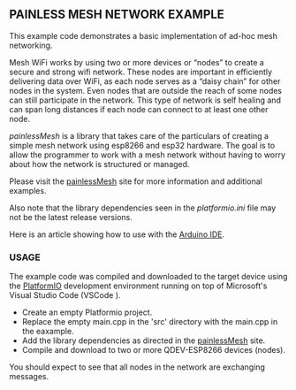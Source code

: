 ## PAINLESS MESH NETWORK EXAMPLE

This example code demonstrates a basic implementation of ad-hoc mesh networking. 

Mesh WiFi works by using two or more devices or “nodes” to create a secure and strong wifi network. These nodes are important in efficiently delivering data over WiFi, as each node serves as a “daisy chain” for other nodes in the system. Even nodes that are outside the reach of some nodes can still participate in the network. This type of network is self healing and can span long distances if each node can connect to at least one other node.

*painlessMesh* is a library that takes care of the particulars of creating a simple mesh network using esp8266 and esp32 hardware. The goal is to allow the programmer to work with a mesh network without having to worry about how the network is structured or managed.

Please visit the [painlessMesh](https://gitlab.com/painlessMesh/painlessMesh) site for more information and additional examples.

Also note that the library dependencies seen in the *platformio.ini* file may not be the latest release versions. 

Here is an article showing how to use with the [Arduino IDE](https://microcontrollerslab.com/esp-mesh-esp32-esp8266-painlessmesh-tutorial/).

### USAGE
The example code was compiled and downloaded to the target device using the [PlatformIO](https://platformio.org/) development environment running on top of Microsoft's Visual Studio Code (VSCode ).
- Create an empty Platformio project.
- Replace the empty main.cpp in the 'src' directory with the main.cpp in the eaxample.
- Add the library dependencies as directed in the [painlessMesh](https://gitlab.com/painlessMesh/painlessMesh) site.
- Compile and download to two or more QDEV-ESP8266 devices (nodes).

You should expect to see that all nodes in the network are exchanging messages.
